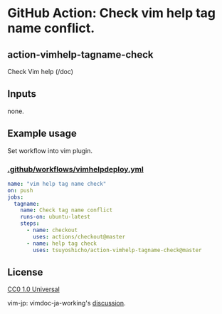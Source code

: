 # GitHub Action: Check vim help tag name conflict.

## action-vimhelp-tagname-check

Check Vim help (/doc)

## Inputs

none.

## Example usage

Set workflow into vim plugin.

### [.github/workflows/vimhelpdeploy.yml](.github/workflows/vimhelpdeploy.yml)

```yml
name: "vim help tag name check"
on: push
jobs:
  tagname:
    name: Check tag name conflict
    runs-on: ubuntu-latest
    steps:
      - name: checkout
        uses: actions/checkout@master
      - name: help tag check
        uses: tsuyoshicho/action-vimhelp-tagname-check@master
```

## License
[CC0 1.0 Universal](http://creativecommons.org/publicdomain/zero/1.0/)

vim-jp: vimdoc-ja-working's [discussion](https://github.com/vim-jp/vimdoc-ja-working/issues/733).
